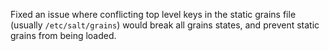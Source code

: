 Fixed an issue where conflicting top level keys in the static grains file
(usually `/etc/salt/grains`) would break all grains states, and prevent static
grains from being loaded.
